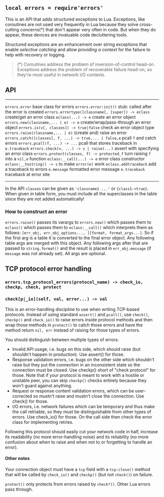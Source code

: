 
## `local errors = require'errors'`

This is an API that adds structured exceptions to Lua. Exceptions, like
coroutines are not used very frequently in Lua because they solve
cross-cutting concerns(*) that don't appear very often in code. But when
they do appear, these devices are invaluable code decluttering tools.

Structured exceptions are an enhancement over string exceptions that enable
_selective catching_ and allow _providing a context_ for the failure to help
with recovery or logging.

> (*) Coroutines address the problem of inversion-of-control head-on.
Exceptions address the problem of recoverable failure head-on, so they're
most useful in network I/O contexts.

## API

-------------------------------------------------------- ---------------------
`errors.error`                                           base class for errors
`errors.error:init()`                                    stub: called after the error is created
`errors.errortype([classname], [super]) -> eclass`       create/get an error class
`eclass(...) -> e`                                       create an error object
`errors.new(classname,... | e) -> e`                     create/wrap/pass-through an error object
`errors.is(v[, classes]) -> true|false`                  check an error object type
`errors.raise(classname,... | e)`                        (create and) raise an error
`errors.catch([classes], f, ...) -> true,... | false,e`  pcall `f` and catch errors
`errors.pcall(f, ...) -> ...`                            pcall that stores traceback in `e.traceback`
`errors.check(v, ...) -> v | raise(...)`                 assert with specifying an error class
`errors.protect(classes, f) -> protected_f`              turn raising `f` into a `nil,e` function
`eclass:__call(...) -> e`                                error class constructor
`eclass:__tostring() -> s`                               to make `error(e)` work
`eclass.addtraceback`                                    add a traceback to errors
`e.message`                                              formatted error message
`e.traceback`                                            traceback at error site
-------------------------------------------------------- ---------------------

In the API `classes` can be given as `'classname1 ...'` or `{class1->true}`.
When given in table form, you must include all the superclasses in the table
since they are not added automatically!

### How to construct an error

`errors.raise()` passes its varargs to `errors.new()` which passes them
to `eclass()` which passes them to `eclass:__call()` which interprets them
as follows: `[err_obj, err_obj_options..., ][format, format_args...]`.
So if the first arg is a table it is converted to the final error object.
Any following table args are merged with this object. Any following args
after that are passed to `string.format()` and the result is placed in
`err_obj.message` (if `message` was not already set). All args are optional.

## TCP protocol error handling

### `errors.tcp_protocol_errors(protocol_name) -> check_io, checkp, check, protect`

### `check[p|_io](self, val, error...) -> val`

This is an error-handling discipline to use when writing TCP-based
protocols. Instead of using standard `assert()` and `pcall()`, use `check()`,
`checkp()` and `check_io()` to raise errors inside protocol methods and then
wrap those methods in `protect()` to catch those errors and have the method
return `nil, err` instead of raising for those types of errors.

You should distinguish between multiple types of errors:

- Invalid API usage, i.e. bugs on this side, which should raise (but shouldn't
  happen in production). Use assert() for those.
- Response validation errors, i.e. bugs on the other side which shouldn't
  raise but they put the connection in an inconsistent state so the connection
  must be closed. Use checkp() short of "check protocol" for those. Note that
  if your protocol is meant to work with a hostile or unstable peer, you can
  skip `checkp()` checks entirely because they won't guard against anything.
- Request or response content validation errors, which can be user-corrected
  so mustn't raise and mustn't close the connection. Use check() for those.
- I/O errors, i.e. network failures which can be temporary and thus make the
  call retriable, so they must be distinguishable from other types of errors.
  Use check_io() for those. On the call side then check the error class for
  implementing retries.

Following this protocol should easily cut your network code in half, increase
its readability (no more error-handling noise) and its reliability (no more
confusion about when to raise and when not to or forgetting to handle an error).

#### Other notes

Your connection object must have a `tcp` field with a `tcp:close()` method
that will be called by `check_io()` and `checkp()` (but not `check()`)
on failure.

`protect()` only protects from errors raised by `check*()`.
Other Lua errors pass through.
